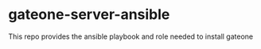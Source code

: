 # gateone-server-ansible
This repo provides the ansible playbook and role needed to install gateone

